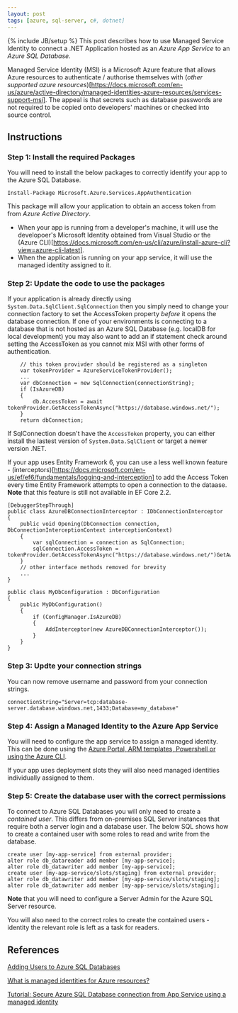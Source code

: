```yaml
---
layout: post
tags: [azure, sql-server, c#, dotnet]
---
```

{% include JB/setup %}
This post describes how to use Managed Service Identity to connect a .NET Application hosted as an _Azure App Service_ to an _Azure SQL Database_.

Managed Service Identity (MSI) is a Microsoft Azure feature that allows Azure resources to authenticate / authorise themselves with (_other supported azure resources_)[https://docs.microsoft.com/en-us/azure/active-directory/managed-identities-azure-resources/services-support-msi]. The appeal is that secrets such as database passwords are not required to be copied onto developers' machines or checked into source control.

## Instructions 

### Step 1: Install the required Packages
You will need to install the below packages to correctly identify your app to the Azure SQL Database.
```
Install-Package Microsoft.Azure.Services.AppAuthentication
```
This package will allow your application to obtain an access token from from _Azure Active Directory_. 
- When your app is running from a developer's machine, it will use the developoer's Microsoft Identity obtained from Visual Studio or the (Azure CLI)[https://docs.microsoft.com/en-us/cli/azure/install-azure-cli?view=azure-cli-latest]. 
- When the application is running on your app service, it will use the managed identity assigned to it.

### Step 2: Update the code to use the packages 
If your application is already directly using `System.Data.SqlClient.SqlConnection` then you simply need to change your connection factory to set the AccessToken property _before_ it opens the database connection.
If one of your environments is connecting to a database that is not hosted as an Azure SQL Database (e.g. localDB for local development) you may also want to add an if statement check around setting the AccessToken as you cannot mix MSI with other forms of authentication.

```
    // this token provivder should be registered as a singleton 
    var tokenProvider = AzureServiceTokenProvider();
    ...
    var dbConnection = new SqlConnection(connectionString);
    if (IsAzureDB)
    {
        db.AccessToken = await tokenProvider.GetAccessTokenAsync("https://database.windows.net/");
    }
    return dbConnection;
```

If SqlConnection doesn't have the `AccessToken` property, you can either install the lastest version of `System.Data.SqlClient` or target a newer version .NET.

If your app uses Entity Framework 6, you can use a less well known feature - (interceptors)[https://docs.microsoft.com/en-us/ef/ef6/fundamentals/logging-and-interception] to add the Access Token every time Entity Framework attempts to open a connection to the dataase. 
**Note** that this feature is still not available in EF Core 2.2.  
```
[DebuggerStepThrough]
public class AzureDBConnectionInterceptor : IDbConnectionInterceptor
{
    public void Opening(DbConnection connection, DbConnectionInterceptionContext interceptionContext)
    {
        var sqlConnection = connection as SqlConnection;
        sqlConnection.AccessToken = tokenProvider.GetAccessTokenAsync("https://database.windows.net/")GetAwaiter().GetResult();
    }
    // other interface methods removed for brevity
    ...
}

public class MyDbConfiguration : DbConfiguration
{
    public MyDbConfiguration()
    {
        if (ConfigManager.IsAzureDB)
        {
            AddInterceptor(new AzureDBConnectionInterceptor());
        }
    }
}
```

### Step 3: Updte your connection strings
You can now remove username and password from your connection strings.
```
connectionString="Server=tcp:database-server.database.windows.net,1433;Database=my_database"
```

### Step 4: Assign a Managed Identity to the Azure App Service
You will need to configure the app service to assign a managed identity. This can be done using the 
[Azure Portal, ARM templates, Powershell or using the Azure CLI](https://docs.microsoft.com/en-us/azure/app-service/overview-managed-identity).

If your app uses deployment slots they will also need managed identities individually assigned to them.

### Step 5: Create the database user with the correct permissions
To connect to Azure SQL Databases you will only need to create a _contained user_. This differs from on-premises SQL Server instances that require both a server login and a database user. The below SQL shows how to create a contained user with some roles to read and write from the database.
```
create user [my-app-service] from external provider;
alter role db_datareader add member [my-app-service];
alter role db_datawriter add member [my-app-service];
create user [my-app-service/slots/staging] from external provider;
alter role db_datawriter add member [my-app-service/slots/staging];
alter role db_datawriter add member [my-app-service/slots/staging];
```
**Note** that you will need to configure a Server Admin for the Azure SQL Server resource. 

You will also need to the correct roles to create the contained users - identity the relevant role is left as a task for readers. 

## References
[Adding Users to Azure SQL Databases](https://www.mssqltips.com/sqlservertip/5242/adding-users-to-azure-sql-databases/)

[What is managed identities for Azure resources?](https://docs.microsoft.com/en-us/azure/active-directory/managed-identities-azure-resources/overview)

[Tutorial: Secure Azure SQL Database connection from App Service using a managed identity](https://docs.microsoft.com/en-us/azure/app-service/app-service-web-tutorial-connect-msi)